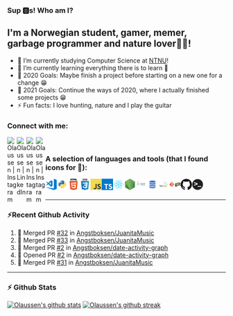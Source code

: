 ### Sup 🅱s! Who am I?

## I'm a Norwegian student, gamer, memer, garbage programmer and nature lover🌳🦌!

- 🔭 I’m currently studying Computer Science at [NTNU][ntnu]!
- 🌱 I’m currently learning everything there is to learn 🤣
- 🥅 2020 Goals: Maybe finish a project before starting on a new one for a change 😁
- 🎯 2021 Goals: Continue the ways of 2020, where I actually finished some projects 😁
- ⚡ Fun facts: I love hunting, nature and I play the guitar

### Connect with me:

[<img align="left" alt="Olaussen | Instagram" width="22px" src="https://cdn.jsdelivr.net/npm/simple-icons@v3/icons/facebook.svg" />][facebook]
[<img align="left" alt="Olaussen | LinkedIn" width="22px" src="https://cdn.jsdelivr.net/npm/simple-icons@v3/icons/linkedin.svg" />][linkedin]
[<img align="left" alt="Olaussen | Instagram" width="22px" src="https://cdn.jsdelivr.net/npm/simple-icons@v3/icons/instagram.svg" />][instagram]
[<img align="left" alt="Olaussen | Instagram" width="22px" src="https://cdn.jsdelivr.net/npm/simple-icons@v3/icons/spotify.svg" />][spotify]

<br />

### A selection of languages and tools (that I found icons for 🤣):

<img align="left" alt="Visual Studio Code" width="26px" src="https://raw.githubusercontent.com/github/explore/80688e429a7d4ef2fca1e82350fe8e3517d3494d/topics/visual-studio-code/visual-studio-code.png" />
<img align="left" alt="Python" width="26px" src="https://raw.githubusercontent.com/github/explore/80688e429a7d4ef2fca1e82350fe8e3517d3494d/topics/python/python.png" />
<img align="left" alt="HTML5" width="26px" src="https://raw.githubusercontent.com/github/explore/80688e429a7d4ef2fca1e82350fe8e3517d3494d/topics/html/html.png" />
<img align="left" alt="CSS3" width="26px" src="https://raw.githubusercontent.com/github/explore/80688e429a7d4ef2fca1e82350fe8e3517d3494d/topics/css/css.png" />
<img align="left" alt="JavaScript" width="26px" src="https://raw.githubusercontent.com/github/explore/80688e429a7d4ef2fca1e82350fe8e3517d3494d/topics/javascript/javascript.png" />
<img align="left" alt="TypeScript" width="26px" src="https://raw.githubusercontent.com/github/explore/80688e429a7d4ef2fca1e82350fe8e3517d3494d/topics/typescript/typescript.png" />
<img align="left" alt="React" width="26px" src="https://raw.githubusercontent.com/github/explore/80688e429a7d4ef2fca1e82350fe8e3517d3494d/topics/react/react.png" />
<img align="left" alt="Node.js" width="26px" src="https://raw.githubusercontent.com/github/explore/80688e429a7d4ef2fca1e82350fe8e3517d3494d/topics/nodejs/nodejs.png" />
<img align="left" alt="Java" width="26px" src="https://raw.githubusercontent.com/github/explore/80688e429a7d4ef2fca1e82350fe8e3517d3494d/topics/java/java.png" />
<img align="left" alt="SQL" width="26px" src="https://raw.githubusercontent.com/github/explore/80688e429a7d4ef2fca1e82350fe8e3517d3494d/topics/sql/sql.png" />
<img align="left" alt="MySQL" width="26px" src="https://raw.githubusercontent.com/github/explore/80688e429a7d4ef2fca1e82350fe8e3517d3494d/topics/mysql/mysql.png" />
<img align="left" alt="Git" width="26px" src="https://raw.githubusercontent.com/github/explore/80688e429a7d4ef2fca1e82350fe8e3517d3494d/topics/git/git.png" />
<img align="left" alt="GitHub" width="26px" src="https://raw.githubusercontent.com/github/explore/78df643247d429f6cc873026c0622819ad797942/topics/github/github.png" />
<img align="left" alt="Terminal" width="26px" src="https://raw.githubusercontent.com/github/explore/80688e429a7d4ef2fca1e82350fe8e3517d3494d/topics/terminal/terminal.png" />

<br />
<br />

---

### ⚡Recent Github Activity
  
<!--START_SECTION:activity-->
1. 🎉 Merged PR [#32](https://github.com/Angstboksen/JuanitaMusic/pull/32) in [Angstboksen/JuanitaMusic](https://github.com/Angstboksen/JuanitaMusic)
2. 🎉 Merged PR [#33](https://github.com/Angstboksen/JuanitaMusic/pull/33) in [Angstboksen/JuanitaMusic](https://github.com/Angstboksen/JuanitaMusic)
3. 🎉 Merged PR [#2](https://github.com/Angstboksen/date-activity-graph/pull/2) in [Angstboksen/date-activity-graph](https://github.com/Angstboksen/date-activity-graph)
4. 💪 Opened PR [#2](https://github.com/Angstboksen/date-activity-graph/pull/2) in [Angstboksen/date-activity-graph](https://github.com/Angstboksen/date-activity-graph)
5. 🎉 Merged PR [#31](https://github.com/Angstboksen/JuanitaMusic/pull/31) in [Angstboksen/JuanitaMusic](https://github.com/Angstboksen/JuanitaMusic)
<!--END_SECTION:activity-->

---

### ⚡ Github Stats
[![Olaussen's github stats](https://github-readme-stats.vercel.app/api?username=Olaussen&count_private=true&theme=dracula)](https://github.com/Olaussen)
[![Olaussen's github streak](https://github-readme-streak-stats.herokuapp.com/?user=Olaussen&theme=dracula)](https://github.com/Olaussen)



[ntnu]: https://ntnu.no
[facebook]: https://facebook.com/hauk.olaussen
[instagram]: https://instagram.com/haukenharforlattredet
[linkedin]: https://linkedin.com/in/hauk-aleksander-olaussen-9166b2169
[spotify]: https://open.spotify.com/user/Olaussen99
